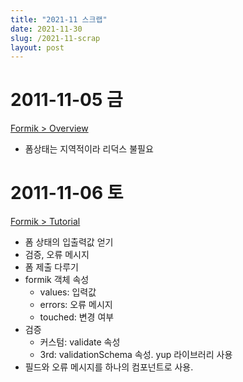 ```yaml
---
title: "2021-11 스크랩"
date: 2021-11-30
slug: /2021-11-scrap
layout: post
---
```


# 2011-11-05 금

[Formik > Overview](https://formik.org/docs/overview)

- 폼상태는 지역적이라 리덕스 불필요

# 2011-11-06 토

[Formik > Tutorial](https://formik.org/docs/tutorial)

- 폼 상태의 입출력값 얻기
- 검증, 오류 메시지
- 폼 제출 다루기
- formik 객체 속성
  - values: 입력값
  - errors: 오류 메시지
  - touched: 변경 여부
- 검증
  - 커스텀: validate 속성
  - 3rd: validationSchema 속성. yup 라이브러리 사용
- 필드와 오류 메시지를 하나의 컴포넌트로 사용.

